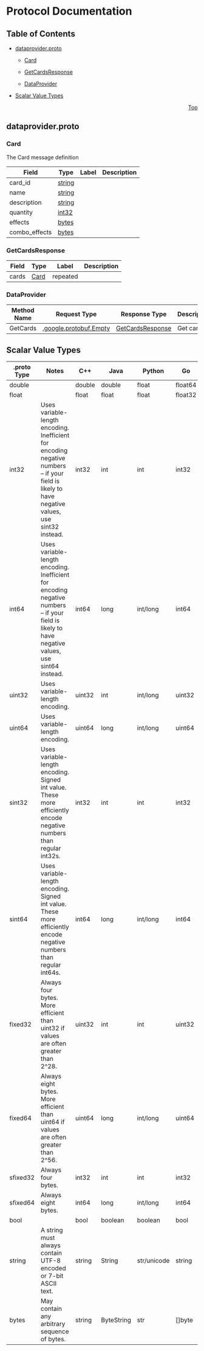 # Protocol Documentation
<a name="top"></a>

## Table of Contents

- [dataprovider.proto](#dataprovider-proto)
    - [Card](#com-sweetloveinyourheart-kittens-dataproviders-Card)
    - [GetCardsResponse](#com-sweetloveinyourheart-kittens-dataproviders-GetCardsResponse)
  
    - [DataProvider](#com-sweetloveinyourheart-kittens-dataproviders-DataProvider)
  
- [Scalar Value Types](#scalar-value-types)



<a name="dataprovider-proto"></a>
<p align="right"><a href="#top">Top</a></p>

## dataprovider.proto



<a name="com-sweetloveinyourheart-kittens-dataproviders-Card"></a>

### Card
The Card message definition


| Field | Type | Label | Description |
| ----- | ---- | ----- | ----------- |
| card_id | [string](#string) |  |  |
| name | [string](#string) |  |  |
| description | [string](#string) |  |  |
| quantity | [int32](#int32) |  |  |
| effects | [bytes](#bytes) |  |  |
| combo_effects | [bytes](#bytes) |  |  |






<a name="com-sweetloveinyourheart-kittens-dataproviders-GetCardsResponse"></a>

### GetCardsResponse



| Field | Type | Label | Description |
| ----- | ---- | ----- | ----------- |
| cards | [Card](#com-sweetloveinyourheart-kittens-dataproviders-Card) | repeated |  |





 

 

 


<a name="com-sweetloveinyourheart-kittens-dataproviders-DataProvider"></a>

### DataProvider


| Method Name | Request Type | Response Type | Description |
| ----------- | ------------ | ------------- | ------------|
| GetCards | [.google.protobuf.Empty](#google-protobuf-Empty) | [GetCardsResponse](#com-sweetloveinyourheart-kittens-dataproviders-GetCardsResponse) | Get cards |

 



## Scalar Value Types

| .proto Type | Notes | C++ | Java | Python | Go | C# | PHP | Ruby |
| ----------- | ----- | --- | ---- | ------ | -- | -- | --- | ---- |
| <a name="double" /> double |  | double | double | float | float64 | double | float | Float |
| <a name="float" /> float |  | float | float | float | float32 | float | float | Float |
| <a name="int32" /> int32 | Uses variable-length encoding. Inefficient for encoding negative numbers – if your field is likely to have negative values, use sint32 instead. | int32 | int | int | int32 | int | integer | Bignum or Fixnum (as required) |
| <a name="int64" /> int64 | Uses variable-length encoding. Inefficient for encoding negative numbers – if your field is likely to have negative values, use sint64 instead. | int64 | long | int/long | int64 | long | integer/string | Bignum |
| <a name="uint32" /> uint32 | Uses variable-length encoding. | uint32 | int | int/long | uint32 | uint | integer | Bignum or Fixnum (as required) |
| <a name="uint64" /> uint64 | Uses variable-length encoding. | uint64 | long | int/long | uint64 | ulong | integer/string | Bignum or Fixnum (as required) |
| <a name="sint32" /> sint32 | Uses variable-length encoding. Signed int value. These more efficiently encode negative numbers than regular int32s. | int32 | int | int | int32 | int | integer | Bignum or Fixnum (as required) |
| <a name="sint64" /> sint64 | Uses variable-length encoding. Signed int value. These more efficiently encode negative numbers than regular int64s. | int64 | long | int/long | int64 | long | integer/string | Bignum |
| <a name="fixed32" /> fixed32 | Always four bytes. More efficient than uint32 if values are often greater than 2^28. | uint32 | int | int | uint32 | uint | integer | Bignum or Fixnum (as required) |
| <a name="fixed64" /> fixed64 | Always eight bytes. More efficient than uint64 if values are often greater than 2^56. | uint64 | long | int/long | uint64 | ulong | integer/string | Bignum |
| <a name="sfixed32" /> sfixed32 | Always four bytes. | int32 | int | int | int32 | int | integer | Bignum or Fixnum (as required) |
| <a name="sfixed64" /> sfixed64 | Always eight bytes. | int64 | long | int/long | int64 | long | integer/string | Bignum |
| <a name="bool" /> bool |  | bool | boolean | boolean | bool | bool | boolean | TrueClass/FalseClass |
| <a name="string" /> string | A string must always contain UTF-8 encoded or 7-bit ASCII text. | string | String | str/unicode | string | string | string | String (UTF-8) |
| <a name="bytes" /> bytes | May contain any arbitrary sequence of bytes. | string | ByteString | str | []byte | ByteString | string | String (ASCII-8BIT) |

